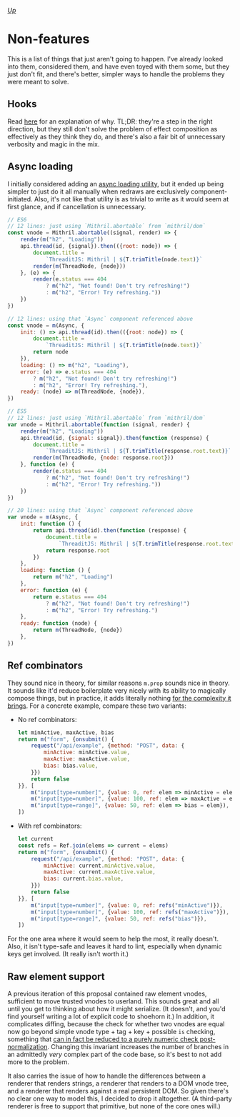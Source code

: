 [*Up*](./README.md)

# Non-features

This is a list of things that just aren't going to happen. I've already looked into them, considered them, and have even toyed with them some, but they just don't fit, and there's better, simpler ways to handle the problems they were meant to solve.

## Hooks

Read [here](rationale.md#hooks) for an explanation of why. TL;DR: they're a step in the right direction, but they still don't solve the problem of effect composition as effectively as they think they do, and there's also a fair bit of unnecessary verbosity and magic in the mix.

## Async loading

I initially considered adding an [async loading utility](excluded/async.mjs), but it ended up being simpler to just do it all manually when redraws are exclusively component-initiated. Also, it's not like that utility is as trivial to write as it would seem at first glance, and if cancellation is unnecessary.

```js
// ES6
// 12 lines: just using `Mithril.abortable` from `mithril/dom`
const vnode = Mithril.abortable((signal, render) => {
	render(m("h2", "Loading"))
	api.thread(id, {signal}).then(({root: node}) => {
		document.title =
			`ThreaditJS: Mithril | ${T.trimTitle(node.text)}`
		render(m(ThreadNode, {node}))
	}, (e) => {
		render(e.status === 404
			? m("h2", "Not found! Don't try refreshing!")
			: m("h2", "Error! Try refreshing."))
	})
})

// 12 lines: using that `Async` component referenced above
const vnode = m(Async, {
	init: () => api.thread(id).then(({root: node}) => {
		document.title =
			`ThreaditJS: Mithril | ${T.trimTitle(node.text)}`
		return node
	}),
	loading: () => m("h2", "Loading"),
	error: (e) => e.status === 404
		? m("h2", "Not found! Don't try refreshing!")
		: m("h2", "Error! Try refreshing."),
	ready: (node) => m(ThreadNode, {node}),
})

// ES5
// 12 lines: just using `Mithril.abortable` from `mithril/dom`
var vnode = Mithril.abortable(function (signal, render) {
	render(m("h2", "Loading"))
	api.thread(id, {signal: signal}).then(function (response) {
		document.title =
			`ThreaditJS: Mithril | ${T.trimTitle(response.root.text)}`
		render(m(ThreadNode, {node: response.root}))
	}, function (e) {
		render(e.status === 404
			? m("h2", "Not found! Don't try refreshing!")
			: m("h2", "Error! Try refreshing."))
	})
})

// 20 lines: using that `Async` component referenced above
var vnode = m(Async, {
	init: function () {
		return api.thread(id).then(function (response) {
			document.title =
				`ThreaditJS: Mithril | ${T.trimTitle(response.root.text)}`
			return response.root
		})
	},
	loading: function () {
		return m("h2", "Loading")
	},
	error: function (e) {
		return e.status === 404
			? m("h2", "Not found! Don't try refreshing!")
			: m("h2", "Error! Try refreshing.")
	},
	ready: function (node) {
		return m(ThreadNode, {node})
	},
})
```

## Ref combinators

They sound nice in theory, for similar reasons `m.prop` sounds nice in theory. It sounds like it'd reduce boilerplate very nicely with its ability to magically compose things, but in practice, it adds literally nothing [for the complexity it brings](excluded/refs.mjs). For a concrete example, compare these two variants:

- No ref combinators:

	```js
	let minActive, maxActive, bias
	return m("form", {onsubmit() {
		request("/api/example", {method: "POST", data: {
			minActive: minActive.value,
			maxActive: maxActive.value,
			bias: bias.value,
		}})
		return false
	}}, [
		m("input[type=number]", {value: 0, ref: elem => minActive = elem}),
		m("input[type=number]", {value: 100, ref: elem => maxActive = elem}),
		m("input[type=range]", {value: 50, ref: elem => bias = elem}),
	])
	```

- With ref combinators:

	```js
	let current
	const refs = Ref.join(elems => current = elems)
	return m("form", {onsubmit() {
		request("/api/example", {method: "POST", data: {
			minActive: current.minActive.value,
			maxActive: current.maxActive.value,
			bias: current.bias.value,
		}})
		return false
	}}, [
		m("input[type=number]", {value: 0, ref: refs("minActive")}),
		m("input[type=number]", {value: 100, ref: refs("maxActive")}),
		m("input[type=range]", {value: 50, ref: refs("bias")}),
	])
	```

For the one area where it would seem to help the most, it really doesn't. Also, it isn't type-safe and leaves it hard to lint, especially when dynamic keys get involved. (It really isn't worth it.)

## Raw element support

A previous iteration of this proposal contained raw element vnodes, sufficient to move trusted vnodes to userland. This sounds great and all until you get to thinking about how it might serialize. (It doesn't, and you'd find yourself writing a lot of explicit code to shoehorn it.) In addition, it complicates diffing, because the check for whether two vnodes are equal now go beyond simple vnode type + tag + key + possible `is` checking, something that [can in fact be reduced to a purely numeric check post-normalization](vnode-structure.md#check-if-a-subtree-should-be-patched-or-replaced). Changing this invariant increases the number of branches in an admittedly *very* complex part of the code base, so it's best to not add more to the problem.

It also carries the issue of how to handle the differences between a renderer that renders strings, a renderer that renders to a DOM vnode tree, and a renderer that renders against a real persistent DOM. So given there's no clear one way to model this, I decided to drop it altogether. (A third-party renderer is free to support that primitive, but none of the core ones will.)
